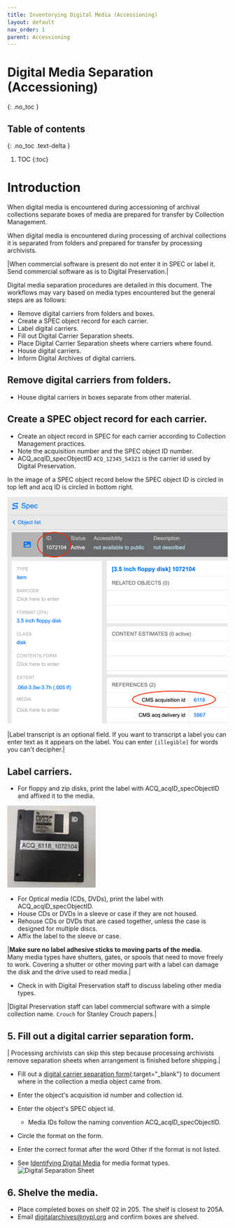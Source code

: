 ```yaml
---
title: Inventorying Digital Media (Accessioning)
layout: default
nav_order: 1
parent: Accessioning
---
```


# Digital Media Separation (Accessioning)
{: .no_toc }

## Table of contents
{: .no_toc .text-delta }

1. TOC
{:toc}

# Introduction

When digital media is encountered during accessioning of archival collections separate boxes of media are prepared for transfer by Collection Management.  

When digital media is encountered during processing of archival collections it is separated from folders and prepared for transfer by processing archivists.  

|When commercial software is present do not enter it in SPEC or label it. Send commercial software as is to Digital Preservation.|

Digital media separation procedures are detailed in this document. The workflows may vary based on media types  encountered but the general steps are as follows:  

* Remove digital carriers from folders and boxes.  
* Create a SPEC object record for each carrier.  
* Label digital carriers.  
* Fill out Digital Carrier Separation sheets.  
* Place Digital Carrier Separation sheets where carriers where found.  
* House digital carriers.  
* Inform Digital Archives of digital carriers.  

## Remove digital carriers from folders.  
* House digital carriers in boxes separate from other material.  

## Create a SPEC object record for each carrier.  
* Create an object record in SPEC for each carrier according to Collection Management practices.  
* Note the acquisition number and the SPEC object ID number.  
* ACQ_acqID_specObjectID ```ACQ_12345_54321``` is the carrier id used by Digital Preservation.  

In the image of a SPEC object record below the SPEC object ID is circled in top left and acq ID is circled in bottom right.  

![Screenshot of SPEC object record with SPEC object ID circled in top left and acq ID circled in bottom right](digitalmediaseparation/media/SPEC_DEMO.png)

|Label transcript is an optional field. If you want to transcript a label you can enter text as it appears on the label. You can enter ```[illegible]``` for words you can't decipher.|  

## Label carriers.

* For floppy and zip disks, print the label with ACQ_acqID_specObjectID and affixed it to the media.

<img src="digitalmediaseparation/media/acqid_floppy.jpg" width="40%" />  

* For Optical media (CDs, DVDs), print the label with ACQ_acqID_specObjectID.  
* House CDs or DVDs in a sleeve or case if they are not housed.  
* Rehouse CDs or DVDs that are cased together, unless the case is designed for multiple discs.  
* Affix the label to the sleeve or case.  

|**Make sure no label adhesive sticks to moving parts of the media.**  
Many media types have shutters, gates, or spools that need to move freely to work. Covering a shutter or other moving part with a label can damage the disk and the drive used to read media.|  

* Check in with Digital Preservation staff to discuss labeling other media types.  

|Digital Preservation staff can label commercial software with a simple collection name.
```Crouch``` for Stanley Crouch papers.|

<!-- ### Floppy disk
![](/digitalmediaseparation/media/image3.jpg)  

### Optical media
![](/digitalmediaseparation/media/image4.jpg)    -->

## 5. Fill out a digital carrier separation form.  

| Processing archivists can skip this step because processing archivists remove separation sheets when arrangement is finished before shipping.|  

* Fill out a
[digital carrier separation form](https://docs.google.com/document/d/1ZWZ2xMUMPPMV1f0V6CesB-qz1IK5u765Wmr_0ESiZ6U/edit?usp=sharing){:target="_blank"} to document where in the collection a media object came from. 

* Enter the object's acquisition id number and collection id.  
* Enter the object's SPEC object id.    
  * Media IDs follow the naming convention ACQ_acqID_specObjectID.  
* Circle the format on the form.  
* Enter the correct format after the word Other if the format is not listed.  
* See [Identifying Digital Media](../sitevisits/identifying-digital-media) for media format types. 
![Digital Separation Sheet](digitalmediaseparation/media/separationsheet.png)

## 6. Shelve the media.

* Place completed boxes on shelf 02 in 205. The shelf is closest to 205A.  
* Email [digitalarchives@nypl.org](mailto:digitalarchives@nypl.org) and confirm boxes are shelved.  

